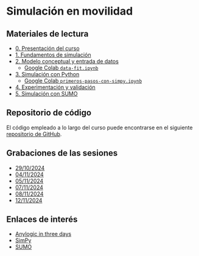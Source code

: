 # Simulación en movilidad

## Materiales de lectura

* [0. Presentación del curso](https://docs.google.com/presentation/d/1zuWzEr0FWyQWSexUO__41ghEhgferHOwKTAJI_2xH2c/edit?usp=sharing)
* [1. Fundamentos de simulación](https://docs.google.com/presentation/d/1vh8tUACR4RnxDDgQafLAd_z6GGmpfSY-Uhdb_yP98dU/edit?usp=sharing)
* [2. Modelo conceptual y entrada de datos](https://docs.google.com/presentation/d/1JlZ3oSp-K_B4k7QDFeSHUMJkfA08neFIlXQGwj7rQgY/edit?usp=sharing)
  * [Google Colab `data-fit.ipynb`](https://colab.research.google.com/drive/1Bg08sCoxfuwerwi34UTMi8GLN_uOOp-7?usp=sharing)
* [3. Simulación con Python](https://docs.google.com/presentation/d/1HdEK78BbvraDY2AN6-PL9gtT-QXe5x1vRgq5WCusFPM/edit?usp=sharing)
  * [Google Colab `primeros-pasos-con-simpy.ipynb`](https://colab.research.google.com/drive/1G-ZugnNdMzEeJ1045zWDAL8xNex8JjPq?usp=drive_link)
* [4. Experimentación y validación](https://docs.google.com/presentation/d/15t3oyByPUqRuEPt8KT4vjt8tJW9NB8yS9OwUcfpVKAQ/edit?usp=sharing)
* [5. Simulación con SUMO](https://docs.google.com/presentation/d/18pKYVqultzMk3-EFU40r3KkVyJdeMOl9ZlI7nyKmFN4/edit?usp=sharing)

## Repositorio de código

El código empleado a lo largo del curso puede encontrarse en el siguiente [repositorio de GitHub](https://github.com/kaizten/simulation-course).

## Grabaciones de las sesiones

* [29/10/2024](https://drive.google.com/file/d/1JFEJeV0xRoyrG1S3eA8zdZ9o40J0iQ5i/view?usp=drive_link)
* [04/11/2024](https://drive.google.com/file/d/1LaNZQasPqe42T6A9IR_POUj4k3twEhut/view?usp=drive_link)
* [05/11/2024]()
* [07/11/2024]()
* [08/11/2024]()
* [12/11/2024]()

## Enlaces de interés

* [Anylogic in three days](https://www.anylogic.com/upload/al-in-3-days/anylogic-in-3-days.pdf)
* [SimPy](https://simpy.readthedocs.io/en/latest/)
* [SUMO](https://eclipse.dev/sumo/)